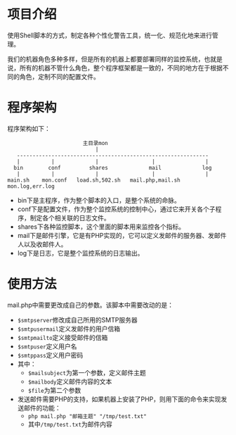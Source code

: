 # 项目介绍

使用Shell脚本的方式，制定各种个性化警告工具，统一化、规范化地来进行管理。

我们的机器角色多种多样，但是所有的机器上都要部署同样的监控系统，也就是说，所有的机器不管什么角色，整个程序框架都是一致的，不同的地方在于根据不同的角色，定制不同的配置文件。


# 程序架构

程序架构如下：
```
                        主目录mon
                            |
   -------------------------------------------------------------
   |          |             |                 |                |
  bin        conf         shares             mail             log
   |          |             |                 |                |
main.sh    mon.conf   load.sh,502.sh   mail.php,mail.sh     mon.log,err.log
```

- bin下是主程序，作为整个脚本的入口，是整个系统的命脉。
- conf下是配置文件，作为整个监控系统的控制中心，通过它来开关各个子程序，制定各个相关联的日志文件。
- shares下各种监控脚本，这个里面的脚本用来监控各个指标。
- mail下是邮件引擎，它是有PHP实现的，它可以定义发邮件的服务器、发邮件人以及收邮件人。
- log下是日志，它是整个监控系统的日志输出。


# 使用方法

mail.php中需要更改成自己的参数。该脚本中需要改动的是：
- `$smtpserver`修改成自己所用的SMTP服务器
- `$smtpusermail`定义发邮件的用户信箱
- `$smtpmailto`定义接受邮件的信箱
- `$smtpuser`定义用户名
- `$smtppass`定义用户密码
- 其中：
  - `$mailsubject`为第一个参数，定义邮件主题
  - `$mailbody`定义邮件内容的文本
  - `$file`为第二个参数
- 发送邮件需要PHP的支持，如果机器上安装了PHP，则用下面的命令来实现发送邮件的功能：
  - `php mail.php "邮箱主题" "/tmp/test.txt"`
  - 其中`/tmp/test.txt`为邮件内容


